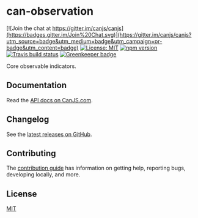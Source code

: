 # can-observation

[![Join the chat at https://gitter.im/canjs/canjs](https://badges.gitter.im/Join%20Chat.svg)](https://gitter.im/canjs/canjs?utm_source=badge&utm_medium=badge&utm_campaign=pr-badge&utm_content=badge)
[![License: MIT](https://img.shields.io/badge/license-MIT-blue.svg)](https://github.com/canjs/can-observation/blob/master/LICENSE.md)
[![npm version](https://badge.fury.io/js/can-observation.svg)](https://www.npmjs.com/package/can-observation)
[![Travis build status](https://travis-ci.org/canjs/can-observation.svg?branch=master)](https://travis-ci.org/canjs/can-observation)
[![Greenkeeper badge](https://badges.greenkeeper.io/canjs/can-observation.svg)](https://greenkeeper.io/)

Core observable indicators.

## Documentation

Read the [API docs on CanJS.com](https://canjs.com/doc/can-observation.html).

## Changelog

See the [latest releases on GitHub](https://github.com/canjs/can-observation/releases).

## Contributing

The [contribution guide](https://github.com/canjs/can-observation/blob/master/CONTRIBUTING.md) has information on getting help, reporting bugs, developing locally, and more.

## License

[MIT](https://github.com/canjs/can-observation/blob/master/LICENSE.md)

